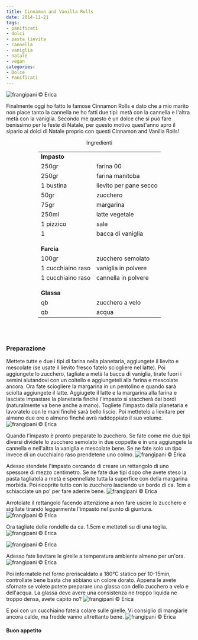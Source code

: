 ```yaml
---
title: Cinnamon and Vanilla Rolls
date: 2014-11-21
tags:
- panificati
- dolci
- pasta lievita
- cannella
- vaniglia
- natale
- vegan
categories:
- Dolce
- Panificati
---
```

![](header.jpg "frangipani © Erica")

Finalmente oggi ho fatto le famose Cinnamon Rolls e dato che a mio marito non piace tanto la cannella ne ho fatti due tipi: metà con la cannella e l'altra metà con la vaniglia. Secondo me questo è un dolce che si può fare benissimo per le feste di Natale, per questo motivo quest'anno apro il sipario ai dolci di Natale proprio con questi Cinnamon and Vanilla Rolls!


<div id="wrapper" style="text-align: center">
  <div id="yourdiv" style="display: inline-block;">
    <div class="ingredients">
      <div class="ingredients-title">Ingredienti</div>
      <table>
        <tbody>
          <tr>
            <td colspan="2"><b>Impasto</b></td>
          </tr>
          <tr>
            <td>250gr</td>
            <td>farina 00</td>
          </tr>
          <tr>
            <td>250gr</td>
            <td>farina manitoba</td>
          </tr>
          <tr>
            <td>1 bustina</td>
            <td>lievito per pane secco</td>
          </tr>
          <tr>
            <td>50gr</td>
            <td>zucchero</td>
          </tr>
          <tr>
            <td>75gr</td>
            <td>margarina</td>
          </tr>
          <tr>
            <td>250ml</td>
            <td>latte vegetale</td>
          </tr>
          <tr>
            <td>1 pizzico</td>
            <td>sale</td>
          </tr>
          <tr>
            <td>1</td>
            <td>bacca di vaniglia</td>
          </tr>
          <tr style="height: 15px;"></tr>
          <tr>          
            <td colspan="2"><b>Farcia</b></td>
          </tr>
          <tr>
            <td>100gr</td>
            <td>zucchero semolato</td>
          </tr>
          <tr>      
            <td>1 cucchiaino raso</td>
            <td>vaniglia in polvere</td>
          </tr>
          <tr>      
            <td>1 cucchiaino raso</td>
            <td>cannella in polvere</td>
          </tr>
          <tr style="height: 15px;"></tr>
          <tr>          
            <td colspan="2"><b>Glassa</b></td>
          </tr>      
          <tr>
            <td>qb</td>
            <td>zucchero a velo</td>
          </tr>
          <tr>
            <td>qb</td>
            <td>acqua</td>       
          </tr>
        </tbody>
      </table>
      <br></br>
    </div>
  </div>
</div>


<h3>
  <font color="grey">
    <i class="fa fa-cogs"></i>
  </font> Preparazione
</h3>

Mettete tutte e due i tipi di farina nella planetaria, aggiungete il lievito e mescolate (se usate il lievito fresco fatelo sciogliere nel latte). Poi aggiungete lo zucchero, tagliate a metà la bacca di vaniglia, tirate fuori i semini aiutandovi con un coltello e aggiungeteli alla farina e mescolate ancora. Ora fate sciogliere la margarina in un pentolino e quando sarà sciolta aggiungete il latte. Aggiugete il latte e la margarina alla farina e lasciate impastare la planetaria finché l'impasto si staccherà dai bordi (naturalmente va bene anche a mano). Togliete l'impasto dalla planetaria e lavoratelo con le mani finché sarà bello liscio. Poi mettetelo a lievitare per almeno due ore o almeno finché avrà raddoppiato il suo volume.
![](impasto.jpg "frangipani © Erica")

Quando l'impasto è pronto preparate lo zucchero. Se fate come me due tipi diversi dividete lo zucchero semolato in due coppette e in una aggiungete la cannella e nell'altra la vaniglia e mescolate bene. Se ne fate solo un tipo invece di un cucchiaino raso prendetene uno colmo.
![](zucchero.jpg "frangipani © Erica")

Adesso stendete l'impasto cercando di creare un rettangolo di uno spessore di mezzo centimetro. Se ne fate due tipi dopo che avete steso la pasta tagliatela a metà e spennellate tutta la superfice con della margarina morbida. Poi ricoprite tutto con lo zucchero lasciando un bordo di ca. 1cm e schiacciate un po' per fare aderire bene.
![](rettangolo.jpg "frangipani © Erica")

Arrotolate il rettangolo facendo attenzione a non fare uscire lo zucchero e sigillate tirando leggermente l'impasto nel punto di giuntura.
![](rotolo.jpg "frangipani © Erica")

Ora tagliate delle rondelle da ca. 1.5cm e metteteli su di una teglia.
![](vaniglia.jpg "frangipani © Erica")

![](cannella.jpg "frangipani © Erica")

Adesso fate lievitare le girelle a temperatura ambiente almeno per un'ora.
![](lievitate.jpg "frangipani © Erica")

Poi infornatele nel forno preriscaldato a 180°C statico per 10-15min, controllate bene basta che abbiano un colore dorato. Appena le avete sfornate se volete potete preparare una glassa con dello zucchero a velo e dell'acqua. La glassa deve avere una consistenza ne troppo liquida ne troppo densa, avete capito no?
![](glassa.jpg "frangipani © Erica")

E poi con un cucchiaino fatela colare sulle girelle. Vi consiglio di mangiarle ancora calde, ma fredde vanno altrettanto bene.
![](risultato.jpg "frangipani © Erica")


<h4>Buon appetito
  <font color="red">
    <i class="fa fa-smile-o"></i>
  </font>
</h4>
